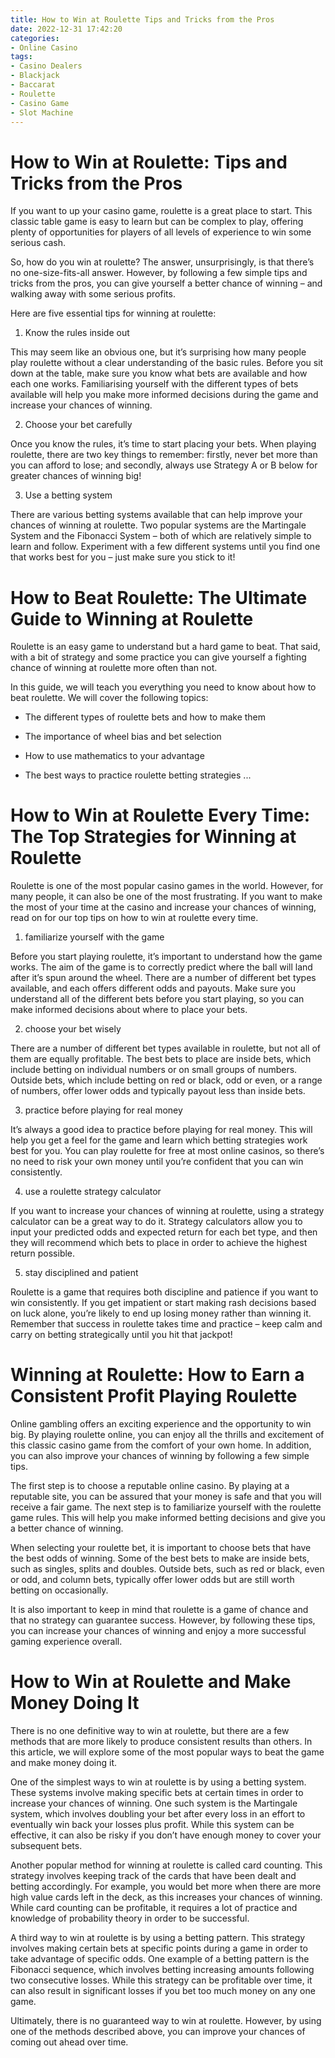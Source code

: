 ```yaml
---
title: How to Win at Roulette Tips and Tricks from the Pros
date: 2022-12-31 17:42:20
categories:
- Online Casino
tags:
- Casino Dealers
- Blackjack
- Baccarat
- Roulette
- Casino Game
- Slot Machine
---
```



#  How to Win at Roulette: Tips and Tricks from the Pros

If you want to up your casino game, roulette is a great place to start. This classic table game is easy to learn but can be complex to play, offering plenty of opportunities for players of all levels of experience to win some serious cash.

So, how do you win at roulette? The answer, unsurprisingly, is that there’s no one-size-fits-all answer. However, by following a few simple tips and tricks from the pros, you can give yourself a better chance of winning – and walking away with some serious profits.

Here are five essential tips for winning at roulette:

1. Know the rules inside out

This may seem like an obvious one, but it’s surprising how many people play roulette without a clear understanding of the basic rules. Before you sit down at the table, make sure you know what bets are available and how each one works. Familiarising yourself with the different types of bets available will help you make more informed decisions during the game and increase your chances of winning.

2. Choose your bet carefully

Once you know the rules, it’s time to start placing your bets. When playing roulette, there are two key things to remember: firstly, never bet more than you can afford to lose; and secondly, always use Strategy A or B below for greater chances of winning big!

3. Use a betting system

There are various betting systems available that can help improve your chances of winning at roulette. Two popular systems are the Martingale System and the Fibonacci System – both of which are relatively simple to learn and follow. Experiment with a few different systems until you find one that works best for you – just make sure you stick to it!

#  How to Beat Roulette: The Ultimate Guide to Winning at Roulette

Roulette is an easy game to understand but a hard game to beat. That said, with a bit of strategy and some practice you can give yourself a fighting chance of winning at roulette more often than not.

In this guide, we will teach you everything you need to know about how to beat roulette. We will cover the following topics:

* The different types of roulette bets and how to make them

* The importance of wheel bias and bet selection

* How to use mathematics to your advantage

* The best ways to practice roulette betting strategies
 ...

#  How to Win at Roulette Every Time: The Top Strategies for Winning at Roulette

 Roulette is one of the most popular casino games in the world. However, for many people, it can also be one of the most frustrating. If you want to make the most of your time at the casino and increase your chances of winning, read on for our top tips on how to win at roulette every time.

1. familiarize yourself with the game

Before you start playing roulette, it’s important to understand how the game works. The aim of the game is to correctly predict where the ball will land after it’s spun around the wheel. There are a number of different bet types available, and each offers different odds and payouts. Make sure you understand all of the different bets before you start playing, so you can make informed decisions about where to place your bets.

2. choose your bet wisely

There are a number of different bet types available in roulette, but not all of them are equally profitable. The best bets to place are inside bets, which include betting on individual numbers or on small groups of numbers. Outside bets, which include betting on red or black, odd or even, or a range of numbers, offer lower odds and typically payout less than inside bets.

3. practice before playing for real money

It’s always a good idea to practice before playing for real money. This will help you get a feel for the game and learn which betting strategies work best for you. You can play roulette for free at most online casinos, so there’s no need to risk your own money until you’re confident that you can win consistently.

4. use a roulette strategy calculator

If you want to increase your chances of winning at roulette, using a strategy calculator can be a great way to do it. Strategy calculators allow you to input your predicted odds and expected return for each bet type, and then they will recommend which bets to place in order to achieve the highest return possible.

5. stay disciplined and patient

Roulette is a game that requires both discipline and patience if you want to win consistently. If you get impatient or start making rash decisions based on luck alone, you’re likely to end up losing money rather than winning it. Remember that success in roulette takes time and practice – keep calm and carry on betting strategically until you hit that jackpot!

#  Winning at Roulette: How to Earn a Consistent Profit Playing Roulette

Online gambling offers an exciting experience and the opportunity to win big. By playing roulette online, you can enjoy all the thrills and excitement of this classic casino game from the comfort of your own home. In addition, you can also improve your chances of winning by following a few simple tips.

The first step is to choose a reputable online casino. By playing at a reputable site, you can be assured that your money is safe and that you will receive a fair game. The next step is to familiarize yourself with the roulette game rules. This will help you make informed betting decisions and give you a better chance of winning.

When selecting your roulette bet, it is important to choose bets that have the best odds of winning. Some of the best bets to make are inside bets, such as singles, splits and doubles. Outside bets, such as red or black, even or odd, and column bets, typically offer lower odds but are still worth betting on occasionally.

It is also important to keep in mind that roulette is a game of chance and that no strategy can guarantee success. However, by following these tips, you can increase your chances of winning and enjoy a more successful gaming experience overall.

#  How to Win at Roulette and Make Money Doing It

There is no one definitive way to win at roulette, but there are a few methods that are more likely to produce consistent results than others. In this article, we will explore some of the most popular ways to beat the game and make money doing it.

One of the simplest ways to win at roulette is by using a betting system. These systems involve making specific bets at certain times in order to increase your chances of winning. One such system is the Martingale system, which involves doubling your bet after every loss in an effort to eventually win back your losses plus profit. While this system can be effective, it can also be risky if you don’t have enough money to cover your subsequent bets.

Another popular method for winning at roulette is called card counting. This strategy involves keeping track of the cards that have been dealt and betting accordingly. For example, you would bet more when there are more high value cards left in the deck, as this increases your chances of winning. While card counting can be profitable, it requires a lot of practice and knowledge of probability theory in order to be successful.

A third way to win at roulette is by using a betting pattern. This strategy involves making certain bets at specific points during a game in order to take advantage of specific odds. One example of a betting pattern is the Fibonacci sequence, which involves betting increasing amounts following two consecutive losses. While this strategy can be profitable over time, it can also result in significant losses if you bet too much money on any one game.

 Ultimately, there is no guaranteed way to win at roulette. However, by using one of the methods described above, you can improve your chances of coming out ahead over time.